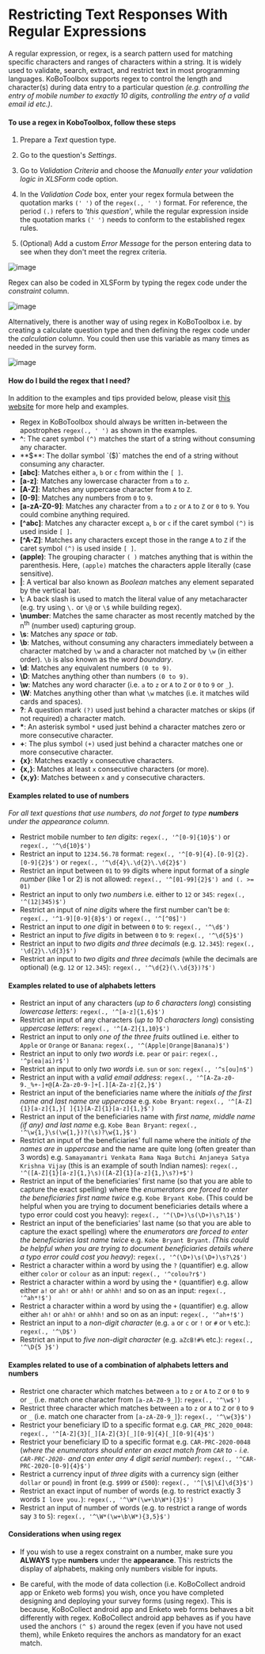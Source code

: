 # Restricting Text Responses With Regular Expressions

A regular expression, or regex, is a search pattern used for matching specific characters and ranges of characters within a string. It is widely used to validate, search, extract, and restrict text in most programming languages. KoBoToolbox supports regex to control the length and character(s) during data entry to a particular question _(e.g. controlling the entry of mobile number to exactly 10 digits, controlling the entry of a valid email id etc.)_. 

#### To use a regex in KoboToolbox, follow these steps

1. Prepare a _Text_ question type.

2. Go to the question's _Settings_.

3. Go to _Validation Criteria_ and choose the _Manually enter your validation logic in XLSForm_ code option.

4. In the _Validation Code_ box, enter your regex formula between the quotation marks `(' ')` of the `regex(., ' ')` format. For reference, the period `(.)` refers to _'this question'_, while the regular expression inside the quotation marks `(' ')` needs to conform to the established regex rules. 

5. (Optional) Add a custom _Error Message_ for the person entering data to see when they don't meet the regrex criteria. 

![image](/images/restrict_responses/regrex.jpg)

Regex can also be coded in XLSForm by typing the regex code under the _constraint_ column. 

![image](/images/restrict_responses/xls_constraint.png)

Alternatively, there is another way of using regex in KoBoToolbox i.e. by creating a calculate question type and then defining the regex code under the _calculation_ column. You could then use this variable as many times as needed in the survey form. 

![image](/images/restrict_responses/xls_calculation.png)

#### How do I build the regex that I need?

In addition to the examples and tips provided below, please visit [this website](http://www.regexr.com) for more help and examples.

* Regex in KoBoToolbox should always be written in-between the apostrophes `regex(., ' ')` as shown in the examples. 
* **^**: The caret symbol `(^)` matches the start of a string without consuming any character.
* **$**: The dollar symbol `($)` matches the end of a string without consuming any character.
* **[abc]**: Matches either `a`, `b` or `c` from within the `[ ]`. 
* **[a-z]**: Matches any lowercase character from `a` to `z`.
* **[A-Z]**: Matches any uppercase character from `A` to `Z`.
* **[0-9]**: Matches any numbers from `0` to `9`.
* **[a-zA-Z0-9]**: Matches any character from `a` to `z` or `A` to `Z` or `0` to `9`. You could combine anything required.
* **[^abc]**: Matches any character except `a`, `b` or `c` if the caret symbol `(^)` is used inside `[ ]`. 
* **[^A-Z]**: Matches any characters except those in the range `A` to `Z` if the caret symbol `(^)` is used inside `[ ]`. 
* **(apple)**: The grouping character `( )` matches anything that is within the parenthesis. Here, `(apple)` matches the characters apple literally (case sensitive).
* **|**: A vertical bar also known as _Boolean_ matches any element separated by the vertical bar. 
* **\\**: A back slash is used to match the literal value of any metacharacter (e.g. try using `\.` or `\@` or `\$` while building regex).
* **\number**: Matches the same character as most recently matched by the n<sup>th</sup> (number used) capturing group.
* **\s**: Matches any _space_ or _tab_.
* **\b**: Matches, without consuming any characters immediately between a character matched by `\w` and a character not matched by `\w` (in either order). `\b` is also known as the _word boundary_.
* **\d**: Matches any equivalent numbers `(0 to 9)`.
* **\D**: Matches anything other than numbers `(0 to 9)`.
* **\w**: Matches any word character (i.e. `a` to `z` or `A` to `Z` or `0` to `9` or `_`). 
* **\W**: Matches anything other than what `\w` matches (i.e. it matches wild cards and spaces).
* **?**: A question mark `(?)` used just behind a character matches or skips (if not required) a character match. 
* __*__: An asterisk symbol `*` used just behind a character matches zero or more consecutive character. 
* **+**: The plus symbol `(+)` used just behind a character matches one or more consecutive character.
* **{x}**: Matches exactly `x` consecutive characters. 
* **{x,}**: Matches at least `x` consecutive characters (or more).
* **{x,y}**: Matches between `x` and `y` consecutive characters.

#### Examples related to use of numbers

_For all text questions that use numbers, do not forget to type **numbers** under the appearance column._

* Restrict mobile number to _ten digits_: `regex(., '^[0-9]{10}$')` or `regex(., '^\d{10}$')`
* Restrict an input to `1234.56.78` format: `regex(., '^[0-9]{4}.[0-9]{2}.[0-9]{2}$')` or `regex(., '^\d{4}\.\d{2}\.\d{2}$')`
* Restrict an input between `01` to `99` digits where input format of a _single number_ (like 1 or 2) is not allowed: `regex(., '^[01-99]{2}$') and (. >= 01)`
* Restrict an input to only _two numbers_ i.e. either to `12` or `345`: `regex(., '^(12|345)$')`
* Restrict an input of _nine digits_ where the first number can't be `0`: `regex(., '^1-9][0-9]{8}$')` or `regex(., '^[^0$]')`
* Restrict an input to _one digit_ in between `0` to `9`: `regex(., '^\d$')`
* Restrict an input to _five digits_ in between `0` to `9`: `regex(., '^\d{5}$')`
* Restrict an input to _two digits and three decimals_ (e.g. `12.345`): `regex(., '\d{2}\.\d{3}$')`
* Restrict an input to _two digits and three decimals_ (while the decimals are optional) (e.g. `12` or `12.345`): `regex(., '^\d{2}(\.\d{3})?$')`

#### Examples related to use of alphabets letters

* Restrict an input of any characters (_up to 6 characters long_) consisting _lowercase letters_: `regex(., '^[a-z]{1,6}$')`
* Restrict an input of any characters (_up to 10 characters long_) consisting _uppercase letters_: `regex(., '^[A-Z]{1,10}$')`
* Restrict an input to only _one of the three fruits_ outlined i.e. either to `Apple` or `Orange` or `Banana`: `regex(., '^(Apple|Orange|Banana)$')`
* Restrict an input to only _two words_ i.e. `pear` or `pair`: `regex(., '^p(ea|ai)r$')`
* Restrict an input to only _two words_ i.e. `sun` or `son`: `regex(., '^s[ou]n$')`
* Restrict an input with a _valid email address_: `regex(., '^[A-Za-z0-9._%+-]+@[A-Za-z0-9-]+[.][A-Za-z]{2,}$')`
* Restrict an input of the beneficiaries name where the _initials of the first name and last name are uppercase_ e.g. `Kobe Bryant`: `regex(., '^[A-Z]{1}[a-z]{1,}[ ]{1}[A-Z]{1}[a-z]{1,}$')`
* Restrict an input of the beneficiaries name with _first name, middle name (if any) and last name_ e.g. `Kobe Bean Bryant`: `regex(., '^\w{1,}\s(\w{1,})?(\s)?\w{1,}$')`
* Restrict an input of the beneficiaries' full name where the _initials of the names are in uppercase_ and the name are quite long (often greater than 3 words) e.g. `Samayamantri Venkata Rama Naga Butchi Anjaneya Satya Krishna Vijay` (this is an example of south Indian names): `regex(., '^([A-Z]{1}[a-z]{1,}\s)([A-Z]{1}[a-z]{1,}\s?)+$')`
* Restrict an input of the beneficiaries' first name (so that you are able to capture the exact spelling) where the _enumerators are forced to enter the beneficiaries first name twice_ e.g. `Kobe Bryant Kobe`. (This could be helpful when you are trying to document beneficiaries details where a typo error could cost you heavy): `regex(., '^(\D+)\s(\D+)\s?\1$')`
* Restrict an input of the beneficiaries' last name (so that you are able to capture the exact spelling) where the _enumerators are forced to enter the beneficiaries last name twice_ e.g. `Kobe Bryant Bryant`. _(This could be helpful when you are trying to document beneficiaries details where a typo error could cost you heavy)_: `regex(., '^(\D+)\s(\D+)\s?\2$')`
* Restrict a character within a word by using the `?` (quantifier) e.g. allow either `color` or `colour` as an input: `regex(., '^colou?r$')`
* Restrict a character within a word by using the `*` (quantifier) e.g. allow either `a!` or `ah!` or `ahh!` or `ahhh!` and so on as an input: `regex(., '^ah*!$')`
* Restrict a character within a word by using the `+` (quantifier) e.g. allow either `ah!` or `ahh!` or `ahhh!` and so on as an input: `regex(., '^ah+!$')`
* Restrict an input to a _non-digit character_ (e.g. `a` or `c` or `!` or `#` or `%` etc.): `regex(., '^\D$')`
* Restrict an input to _five non-digit character_ (e.g. `aZcB!#%` etc.): `regex(., '^\D{5 }$')`

#### Examples related to use of a combination of alphabets letters and numbers

* Restrict one character which matches between `a` to `z` or `A` to `Z` or `0` to `9` or `_` (i.e. match one character from `[a-zA-Z0-9_]`): `regex(., '^\w$')`
* Restrict three character which matches between `a` to `z` or `A` to `Z` or `0` to `9` or `_` (i.e. match one character from `[a-zA-Z0-9_]`): `regex(., '^\w{3}$')`
* Restrict your beneficiary ID to a specific format e.g. `CAR_PRC_2020_0048`: `regex(., '^[A-Z]{3}[_][A-Z]{3}[_][0-9]{4}[_][0-9]{4}$')`
* Restrict your beneficiary ID to a specific format e.g. `CAR-PRC-2020-0048` (_where the enumerators should enter an exact match from `CAR` to `-` i.e. `CAR-PRC-2020-` and can enter any 4 digit serial number_): `regex(., '^CAR-PRC-2020-[0-9]{4}$')`
* Restrict a currency input of _three digits_ with a currency sign (either `dollar` or `pound`) in front (e.g. `$999` or `£500`): `regex(., '^[\$|\£]\d{3}$')`
* Restrict an exact input of number of words (e.g. to restrict exactly 3 words `I love you.`): `regex(., '^\W*(\w+\b\W*){3}$')`
* Restrict an input of number of words (e.g. to restrict a range of words say `3` to `5`): `regex(., '^\W*(\w+\b\W*){3,5}$')`

#### Considerations when using regex

* If you wish to use a regex constraint on a number, make sure you **ALWAYS** type **numbers** under the **appearance**. This restricts the display of alphabets, making only numbers visible for inputs.

* Be careful, with the mode of data collection (i.e. KoBoCollect android app or Enketo web forms) you wish, once you have completed designing and deploying your survey forms (using regex). This is because, KoBoCollect android app and Enketo web forms behaves a bit differently with regex. KoBoCollect android app behaves as if you have used the anchors `(^ $)` around the regex (even if you have not used them), while Enketo requires the anchors as mandatory for an exact match.
